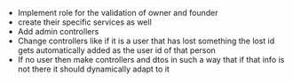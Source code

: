 - Implement role for the validation of owner and founder
- create their specific services as well
- Add admin controllers
- Change controllers like if it is a user that has lost something the lost id gets automatically added as the user id of that person
- If no user then make controllers and dtos in such a way that if that info is not there it should dynamically adapt to it 
